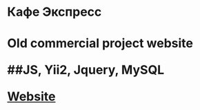 <h1 aling="center">Кафе Экспресс<h1>
<p>Old commercial project website</p>

##JS, Yii2, Jquery, MySQL</p>
[Website](http://rustvk.beget.tech/)

